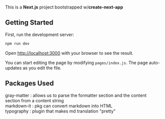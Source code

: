 This is a **Next.js** project bootstrapped w/**create-next-app**

## Getting Started

First, run the development server:

```bash
npm run dev
```

Open [http://localhost:3000](http://localhost:3000) with your browser to see the result.

You can start editing the page by modifying `pages/index.js`. The page auto-updates as you edit the file.

## Packages Used

gray-matter : allows us to parse the formatter section and the content section from a content string<br>
markdown-it : pkg can convert markdown into HTML<br>
typography : plugin that makes md translation "pretty"
